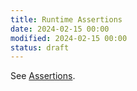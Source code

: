```yaml
---
title: Runtime Assertions
date: 2024-02-15 00:00
modified: 2024-02-15 00:00
status: draft
---
```


See [Assertions](assertions.md).
